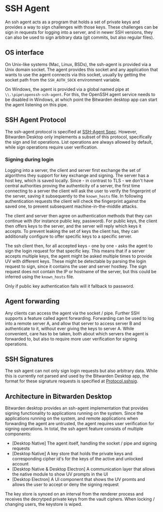 # SSH Agent

An ssh agent acts as a program that holds a set of private keys
and provides a way to sign challenges with those keys. These challenges
can be sign in requests for logging into a server, and in newer SSH versions,
they can also be used to sign arbitrary data (git commits, but also regular files).

## OS interface

On Unix-like systems (Mac, Linux, BSDs), the ssh-agent is provided via a
Unix domain socket. The agent provides this socket and any application that
wants to use the agent connects via this socket, usually by getting the socket path
from the `SSH_AUTH_SOCK` environment variable.

On Windows, the agent is provided via a global named pipe at `\\.\pipe\openssh-ssh-agent`. For this,
the OpenSSH agent service needs to be disabled in Windows, at which point the Bitwarden desktop app
can start the agent listening on this pipe.

## SSH Agent Protocol

The ssh-agent protocol is specified at [SSH-Agent Spec](https://tools.ietf.org/html/draft-miller-ssh-agent-00).
However, Bitwarden Desktop only implements a subset of this protocol, specifically the sign and list operations.
List operations are always allowed by default, while sign operations require user verification.

### Signing during login
Logging into a server, the client and server first exchange the set of algorithms they support for key exchange and signing.
The server has a host key, which is saved locally. Since - in contrast to TLS - we don't have central authorities proving the
authenticity of a server, the first time connecting to a server the client will ask the user to verify the fingerprint of the server, saving it
subsequently to the `known_hosts` file.
In following authentication requests the client will check the fingerprint against the saved one, to prevent subsequent machine-in-the-middle attacks.

The client and server then agree on authentication methods that they can continue with (for instance public key, password).
For public keys, the client then offers keys to the server, and the server will reply which keys it accepts. To prevent
leaking the set of keys the client has, they can additionally configure to offer specific keys to a specific server.

The ssh client then, for all accepted keys - one by one - asks the agent to sign the login request for that specific key. This
means that if a server accepts multiple keys, the agent might be asked multiple times to provide UV with different keys. These
might be detectable by parsing the login request to sign, since it contains the user and server hostkey. The sign request does not
contain the IP or hostname of the server, but this could be inferred using the `known_hosts` file.

Only if public key authentication fails will it fallback to password.

## Agent forwarding

Any clients can access the agent via the socket / pipe. Further SSH supports a feature called agent forwarding.
Forwarding can be used to log into a remote server A, and allow that server to access server B and authenticate to it,
without ever giving the keys to server A. While convenient, care has to be taken, both about which servers the agent
is forwarded to, but also to require more user verification for signing operations.

## SSH Signatures

The ssh agent can not only sign login requests but also arbitrary data. While this is currently not parsed
and used by the Bitwarden Desktop app, the format for these signature requests
is specified at [Protocol.sshsig](https://github.com/openssh/openssh-portable/blob/master/PROTOCOL.sshsig).

## Architecture in Bitwarden Desktop

Bitwarden desktop provides an ssh-agent implementation that provides signing functionality to applications running on the system.
Since the applications running on the system, and remote applications when forwarding the agent are untrusted, the agent
requires user verification for signing operations. In total, the ssh agent feature consists of multiple components:

- [Desktop Native] The agent itself, handling the socket / pipe and signing requests
- [Desktop Native] A key store that holds the private keys and corresponding cipher id's for the keys of the active and unlocked account
- [Desktop Native & Desktop Electron] A communication layer that allows the native module to show UV prompts in the UI
- [Desktop Electron] A UI component that shows the UV promts and allows the user to accept or deny the signing request

The key store is synced on an interval from the renderer process and receives the decrytped private keys from the vault ciphers.
When locking / changing users, the keystore is wiped.
